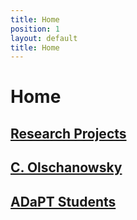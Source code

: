 ```yaml
---
title: Home
position: 1
layout: default
title: Home
---
```


# Home

## [Research Projects](/projects.md)

## [C. Olschanowsky](https://coen.boisestate.edu/catherineolschan/)

## [ADaPT Students](/students.md)